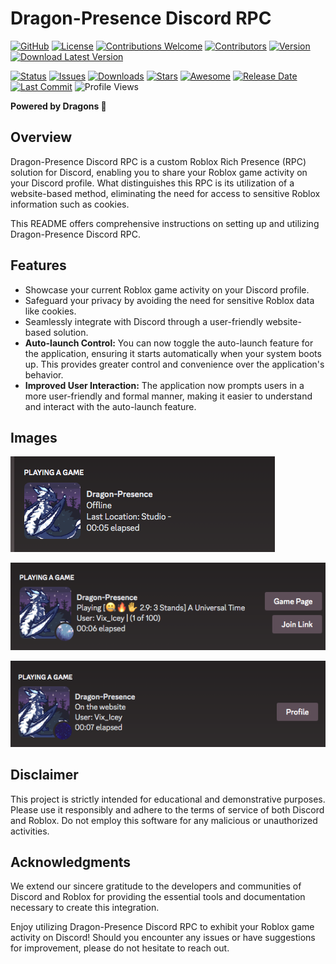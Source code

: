 # Dragon-Presence Discord RPC

[![GitHub](https://img.shields.io/badge/GitHub-View%20on%20GitHub-blue?logo=github)](https://github.com/Zirmith/Dragon-Presence-Rpc)
[![License](https://img.shields.io/badge/License-MIT-green)](https://opensource.org/licenses/MIT)
[![Contributions Welcome](https://img.shields.io/badge/Contributions-Welcome-brightgreen)](https://github.com/Zirmith/Dragon-Presence-Rpc)
[![Contributors](https://img.shields.io/github/contributors/Zirmith/Dragon-Presence-Rpc)](https://github.com/Zirmith/Dragon-Presence-Rpc/graphs/contributors)
[![Version](https://img.shields.io/badge/Version-1.0-brightgreen)](https://github.com/Zirmith/Dragon-Presence-Rpc/releases/tag/v1.0)
[![Download Latest Version](https://img.shields.io/badge/Download-Latest%20Version-brightgreen)](https://github.com/Zirmith/Dragon-Presence-Rpc/releases/latest)

[![Status](https://img.shields.io/badge/Status-Stable-brightgreen)](https://github.com/Zirmith/Dragon-Presence-Rpc)
[![Issues](https://img.shields.io/github/issues/Zirmith/Dragon-Presence-Rpc)](https://github.com/Zirmith/Dragon-Presence-Rpc/issues)
[![Downloads](https://img.shields.io/github/downloads/Zirmith/Dragon-Presence-Rpc/total)](https://github.com/Zirmith/Dragon-Presence-Rpc/releases)
[![Stars](https://img.shields.io/github/stars/Zirmith/Dragon-Presence-Rpc)](https://github.com/Zirmith/Dragon-Presence-Rpc/stargazers)
[![Awesome](https://img.shields.io/badge/Awesome-Yes-brightgreen)](https://github.com/Zirmith/Dragon-Presence-Rpc)
[![Release Date](https://img.shields.io/github/release-date/Zirmith/Dragon-Presence-Rpc)](https://github.com/Zirmith/Dragon-Presence-Rpc/releases)
[![Last Commit](https://img.shields.io/github/last-commit/Zirmith/Dragon-Presence-Rpc)](https://github.com/Zirmith/Dragon-Presence-Rpc/commits/main)
![Profile Views](https://komarev.com/ghpvc/?username=Zirmith&color=brightgreen)



**Powered by Dragons 🐉**

## Overview

Dragon-Presence Discord RPC is a custom Roblox Rich Presence (RPC) solution for Discord, enabling you to share your Roblox game activity on your Discord profile. What distinguishes this RPC is its utilization of a website-based method, eliminating the need for access to sensitive Roblox information such as cookies.

This README offers comprehensive instructions on setting up and utilizing Dragon-Presence Discord RPC.

## Features

- Showcase your current Roblox game activity on your Discord profile.
- Safeguard your privacy by avoiding the need for sensitive Roblox data like cookies.
- Seamlessly integrate with Discord through a user-friendly website-based solution.
- **Auto-launch Control:** You can now toggle the auto-launch feature for the application, ensuring it starts automatically when your system boots up. This provides greater control and convenience over the application's behavior.
- **Improved User Interaction:** The application now prompts users in a more user-friendly and formal manner, making it easier to understand and interact with the auto-launch feature.

## Images

![Offline](https://github.com/Zirmith/Dragon-Presence-Rpc/blob/main/sneaks/Screen%20Shot%202023-11-07%20at%2012.45.49%20PM.png?raw=true)
<!-- Add an empty line here for spacing -->

![In-Game](https://github.com/Zirmith/Dragon-Presence-Rpc/blob/main/sneaks/Screen%20Shot%202023-11-07%20at%2012.50.52%20PM.png?raw=true)
<!-- Add an empty line here for spacing -->

![Website](https://github.com/Zirmith/Dragon-Presence-Rpc/blob/main/sneaks/Screen%20Shot%202023-11-07%20at%2012.51.39%20PM.png?raw=true)


## Disclaimer

This project is strictly intended for educational and demonstrative purposes. Please use it responsibly and adhere to the terms of service of both Discord and Roblox. Do not employ this software for any malicious or unauthorized activities.

## Acknowledgments

We extend our sincere gratitude to the developers and communities of Discord and Roblox for providing the essential tools and documentation necessary to create this integration.

Enjoy utilizing Dragon-Presence Discord RPC to exhibit your Roblox game activity on Discord! Should you encounter any issues or have suggestions for improvement, please do not hesitate to reach out.



